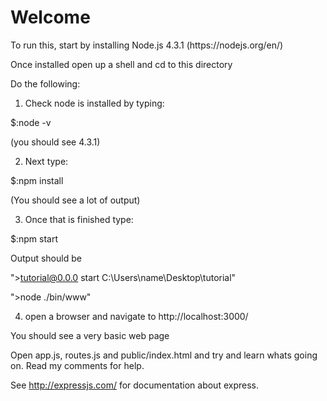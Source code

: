 <H1>Welcome</H1>
To run this, start by installing Node.js 4.3.1 (https://nodejs.org/en/)

Once installed open up a shell and cd to this directory

Do the following:

 1. Check node is installed by typing: 

  $:node -v 

  (you should see 4.3.1)

 2. Next type:

  $:npm install

  (You should see a lot of output)

 3. Once that is finished type:

  $:npm start

  Output should be
  
   ">tutorial@0.0.0 start C:\Users\name\Desktop\tutorial"
   
   ">node ./bin/www"

 4. open a browser and navigate to http://localhost:3000/

  You should see a very basic web page

  Open app.js, routes.js and public/index.html and try and learn whats going on. 
  Read my comments for help.

See http://expressjs.com/ for documentation about express.
